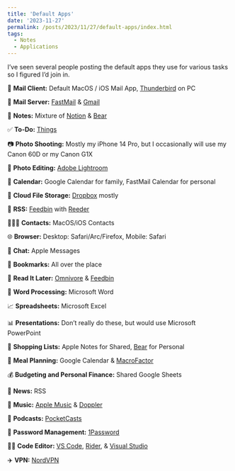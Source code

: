 ```yaml
---
title: 'Default Apps'
date: '2023-11-27'
permalink: /posts/2023/11/27/default-apps/index.html
tags:
  - Notes
  - Applications
---
```


I’ve seen several people posting the default apps they use for various tasks so I figured I’d join in.
<!-- excerpt -->

📨 **Mail Client:** Default MacOS / iOS Mail App, [Thunderbird](https://www.thunderbird.net/en-US/) on PC

📮 **Mail Server:** [FastMail](http://fastmail.com) & [Gmail](https://mail.google.com)

📝 **Notes:** Mixture of [Notion](http://notion.so) & [Bear](https://bear.app/)

✅ **To-Do:** [Things]( https://culturedcode.com/things/)

📷 **Photo Shooting:** Mostly my iPhone 14 Pro, but I occasionally will use my Canon 60D or my Canon G1X

🎨 **Photo Editing:** [Adobe Lightroom](https://lightroom.adobe.com/)

📆 **Calendar:** Google Calendar for family, FastMail Calendar for personal

📁 **Cloud File Storage:** [Dropbox](http://dropbox.com) mostly

📖 **RSS:** [Feedbin](https://feedbin.com/) with [Reeder](https://www.reederapp.com/)

🙍🏻‍♂️ **Contacts:** MacOS/iOS Contacts

🌐 **Browser:** Desktop: Safari/Arc/Firefox, Mobile: Safari

💬 **Chat:** Apple Messages

🔖 **Bookmarks:** All over the place

📑 **Read It Later:** [Omnivore](http://omnivore.app) & [Feedbin](http://feedbin.com)

📜 **Word Processing:** Microsoft Word

📈 **Spreadsheets:** Microsoft Excel

📊 **Presentations:** Don’t really do these, but would use Microsoft PowerPoint

🛒 **Shopping Lists:** Apple Notes for Shared, [Bear](https://bear.app/) for Personal

🍴 **Meal Planning:** Google Calendar & [MacroFactor](https://macrofactorapp.com/)

💰 **Budgeting and Personal Finance:** Shared Google Sheets

📰 **News:** RSS

🎵 **Music:** [Apple Music](https://music.apple.com/us/browse) & [Doppler](https://brushedtype.co/doppler/)

🎤 **Podcasts:** [PocketCasts](https://pocketcasts.com/)

🔐 **Password Management:** [1Password](https://1password.com)

🧑‍💻 **Code Editor:** [VS Code](https://code.visualstudio.com/), [Rider](https://www.jetbrains.com/rider/), & [Visual Studio](https://visualstudio.microsoft.com/)

✈️ **VPN:** [NordVPN](https://nordvpn.com/)